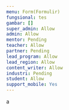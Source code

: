 ```yaml
---
menu: Form(Formulir)
fungsional: tes
gambar: []
super_admin: Allow
admin: Allow
mentor: Pending
teacher: Allow
partner: Pending
lead_program: Allow
lead_region: Allow
content_writer: Allow
industri: Pending
student: Allow
support_mobile: Yes
---
```

a